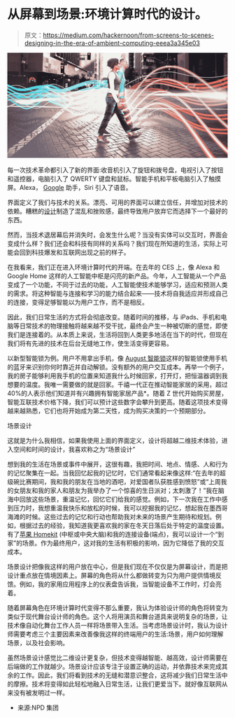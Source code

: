 # 从屏幕到场景:环境计算时代的设计。

> 原文：<https://medium.com/hackernoon/from-screens-to-scenes-designing-in-the-era-of-ambient-computing-eeea3a345e03>

![](img/0b77668c6a22031c604d1ddcedcb496e.png)

每一次技术革命都引入了新的界面:收音机引入了旋钮和拨号盘，电视引入了按钮和遥控器，电脑引入了 QWERTY 键盘和鼠标。智能手机和平板电脑引入了触摸屏。Alexa， [Google](https://hackernoon.com/tagged/google) 助手，Siri 引入了语音。

界面定义了我们与技术的关系。漂亮、可用的界面可以建立信任，并增加对技术的依赖。糟糕的[设计](https://hackernoon.com/tagged/design)制造了混乱和挫败感，最终导致用户放弃它而选择下一个最好的东西。

然而，当技术退居幕后并消失时，会发生什么呢？当没有实体可以交互时，界面会变成什么样？我们还会和科技有同样的关系吗？我们现在所知道的生活，实际上可能会回到科技爆发和互联网出现之前的样子。

在我看来，我们正在进入环境计算时代的开端。在去年的 CES 上，像 Alexa 和 Google Home 这样的人工智能中枢是闪亮的新产品。今年，人工智能从一个产品变成了一个功能，不同于过去的功能，人工智能使技术能够学习，适应和预测人类的需求。将这种智能与连接和学习的能力结合起来——技术将自我适应并形成自己的连接，变得足够智能以为用户工作，而不是相反。

因此，我们日常生活的方式将会彻底改变。随着时间的推移，与 iPads、手机和电脑等日常技术的物理接触将越来越不受干扰，最终会产生一种被切断的感觉，即使我们是连接着的。从本质上来说，生活将回到人类更多地活在当下的时代，但现在我们将有先进的技术在后台无缝地工作，使生活变得更容易。

以新型智能锁为例。用户不用拿出手机，像 [August 智能锁](http://august.com/)这样的智能锁使用手机的蓝牙来识别你何时靠近并自动解锁。没有额外的用户交互成本。再举一个例子，我的房子能够利用我手机的位置来知道我什么时候回家，打开灯，把恒温器调到我想要的温度。我唯一需要做的就是回家。千禧一代正在推动智能家居的采用，超过 40%的人表示他们知道并有兴趣拥有智能家居产品*。随着 Z 世代开始购买房屋，智能互联技术价格下降，我们可以预计这些数字会攀升到更高。随着这项技术变得越来越熟悉，它们也将开始成为第二天性，成为购买决策的一个预期部分。

场景设计

这就是为什么我相信，如果我使用上面的界面定义，设计将超越二维技术体验，进入空间和时间的设计，我喜欢称之为“场景设计”

想到我的生活在场景或事件中展开，这很有趣，我把时间、地点、情感、人和行为的记忆聚集在一起。当我回忆起我的记忆时，它们通常看起来像这样:“在去年的超级碗比赛期间，我和我的朋友在当地的酒吧，对爱国者队获胜感到愤怒”或“上周我的女朋友和我的家人和朋友为我举办了一个惊喜的生日派对；太刺激了！”我在脑海中回放这些场景，重温记忆，回忆它们给我的感觉。例如，下一次我在工作中感到压力时，我想重温我快乐和放松的时候，我可以挖掘我的记忆，想起我在墨西哥海滩的时候。这些过去的记忆和行动也帮助我对未来的场景产生期待和规划。例如，根据过去的经验，我知道我更喜欢我的家在冬天日落后处于特定的温度设置。有了[苹果 Homekit](https://www.apple.com/ios/home/) (中枢或中央大脑)和我的连接设备(端点)，我可以设计一个“到家”的场景。作为最终用户，这对我的生活有积极的影响，因为它降低了我的交互成本。

场景设计把像我这样的用户放在中心，但是我们现在不仅仅是为屏幕设计，而是把设计重点放在情境因素上。屏幕的角色将从什么都做转变为只为用户提供情境反馈。例如，我的家用应用程序上的仪表盘告诉我，当智能设备不工作时，灯会亮着。

随着屏幕角色在环境计算时代变得不那么重要，我认为体验设计师的角色将转变为类似于现代舞台设计师的角色。这个人将用演员和舞台道具来说明复杂的场景，让技术像自动化舞台工作人员一样将场景带入生活。当考虑场景设计时，我认为设计师需要考虑三个主要因素来改善像我这样的终端用户的生活:场景，用户如何理解场景，以及社会影响。

虽然场景设计感觉比二维设计更复杂，但技术变得越智能、越高效，设计师需要在后端做的工作就越少。场景设计应该专注于设置正确的运动，并依靠技术来完成其余的工作。因此，我们将看到技术的无缝和潜意识整合，这将减少我们日常生活中的摩擦。技术将变得如此轻松地融入日常生活，让我们更爱当下。就好像互联网从来没有被发明过一样。

*   来源:NPD 集团